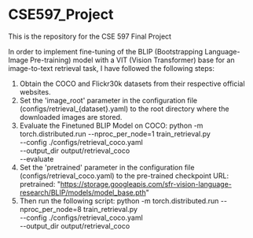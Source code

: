 # CSE597_Project
This is the repository for the CSE 597 Final Project


In order to implement fine-tuning of the BLIP (Bootstrapping Language-Image Pre-training) model with a VIT (Vision Transformer) base for an image-to-text retrieval task, I have followed the following steps:

1) Obtain the COCO and Flickr30k datasets from their respective official websites.
2) Set the 'image_root' parameter in the configuration file (configs/retrieval_{dataset}.yaml) to the root directory where the downloaded images are stored.
3) Evaluate the Finetuned BLIP Model on COCO:
   python -m torch.distributed.run --nproc_per_node=1 train_retrieval.py \
  --config ./configs/retrieval_coco.yaml \
  --output_dir output/retrieval_coco \
  --evaluate
4) Set the 'pretrained' parameter in the configuration file (configs/retrieval_coco.yaml) to the pre-trained checkpoint URL:
   pretrained: "https://storage.googleapis.com/sfr-vision-language-research/BLIP/models/model_base.pth"
5) Then run the following script:
   python -m torch.distributed.run --nproc_per_node=8 train_retrieval.py \
  --config ./configs/retrieval_coco.yaml \
  --output_dir output/retrieval_coco 
